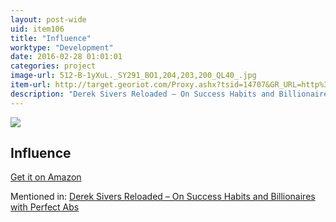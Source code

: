 ```yaml
---
layout: post-wide
uid: item106
title: "Influence"
worktype: "Development"
date: 2016-02-28 01:01:01
categories: project
image-url: 512-B-1yXuL._SY291_BO1,204,203,200_QL40_.jpg
item-url: http://target.georiot.com/Proxy.ashx?tsid=14707&GR_URL=http%3A%2F%2Fwww.amazon.com%2FInfluence-Psychology-Persuasion-Revised-Edition%2Fdp%2F006124189X%2F
description: "Derek Sivers Reloaded – On Success Habits and Billionaires with Perfect Abs"
---
```

<a href="http://target.georiot.com/Proxy.ashx?tsid=14707&GR_URL=http%3A%2F%2Fwww.amazon.com%2FInfluence-Psychology-Persuasion-Revised-Edition%2Fdp%2F006124189X%2F" target="blank"><img src="../../../../img/thumbs/512-B-1yXuL._SY291_BO1,204,203,200_QL40_.jpg" class="prod-img"></a>
<h2>Influence</h2>
<p><a href="http://target.georiot.com/Proxy.ashx?tsid=14707&GR_URL=http%3A%2F%2Fwww.amazon.com%2FInfluence-Psychology-Persuasion-Revised-Edition%2Fdp%2F006124189X%2F" target="blank">Get it on Amazon</a><p>
<p>Mentioned in: <a href="http://fourhourworkweek.com/2015/12/28/derek-sivers-reloaded-on-success-habits-and-billionaires-with-perfect-abs/" target="blank">Derek Sivers Reloaded – On Success Habits and Billionaires with Perfect Abs</a></p>
